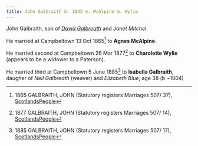 ```yaml
---
title: John Galbraith b. 1842 m. McAlpine m. Wylie
---
```

John Galbraith, son of *[David Galbreath](galbreath-david-1797.md)* and *Janet Mitchel*.

He married at Campbeltown 13 Oct 1865[^m1] to **Agnes McAlpine**.

He married second at Campbeltown 26 Mar 1877[^m2] to **Charolette Wylie** (appears to be a widower to a Paterson).

He married third at Campbeltown 5 June 1885[^m3] to **Isabella Galbraith**, daugher of *Neil Galbreath* (weaver) and *Elizabeth Blue*, age 38 (b ~1804)


[^m1]: 1865 GALBRAITH, JOHN (Statutory registers Marriages 507/ 37), [ScotlandsPeople](https://www.scotlandspeople.gov.uk/view-image/nrs_stat_marriages/13925421)

[^m2]: 1877 GALBRAITH, JOHN (Statutory registers Marriages 507/ 14), [ScotlandsPeople](https://www.scotlandspeople.gov.uk/view-image/nrs_stat_marriages/2634019)

[^m3]: 1885 GALBRAITH, JOHN (Statutory registers Marriages 507/ 17), [ScotlandsPeople](https://www.scotlandspeople.gov.uk/view-image/nrs_stat_marriages/8434751)
